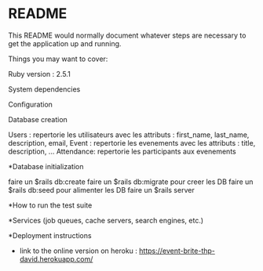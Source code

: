 # README
This README would normally document whatever steps are necessary to get the application up and running.

Things you may want to cover:

Ruby version : 2.5.1

System dependencies

Configuration

Database creation

Users : repertorie les utilisateurs avec les attributs : first_name, last_name, description, email, Event : repertorie les evenements avec les attributs : title, description, ...   Attendance: repertorie les participants aux evenements

*Database initialization

faire un $rails db:create faire un $rails db:migrate pour creer les DB faire un $rails db:seed pour alimenter les DB faire un $rails server

*How to run the test suite

*Services (job queues, cache servers, search engines, etc.)

*Deployment instructions

* link to the online version on heroku :
 https://event-brite-thp-david.herokuapp.com/
